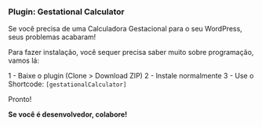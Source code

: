 ### Plugin: Gestational Calculator
Se você precisa de uma Calculadora Gestacional para o seu WordPress, seus problemas acabaram! 

Para fazer instalação, você sequer precisa saber muito sobre programação, vamos lá:

1 - Baixe o plugin (Clone > Download ZIP)
2 - Instale normalmente
3 - Use o Shortcode: `[gestationalCalculator]`

Pronto! 

**Se você é desenvolvedor, colabore!**
